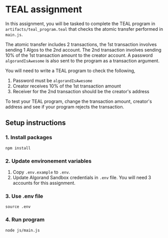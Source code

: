 # TEAL assignment

In this assignment, you will be tasked to complete the TEAL program in `artifacts/teal_program.teal` that checks the atomic transfer performed in `main.js`.

The atomic transfer includes 2 transactions, the 1st transaction involves sending 1 Algos to the 2nd account. The 2nd transaction involves sending 10% of the 1st transaction amount to the creator account. A password `algorandIsAwesome` is also sent to the program as a transaction argument.

You will need to write a TEAL program to check the following,
1. Password must be `algorandIsAwesome`
2. Creator receives 10% of the 1st transaction amount
3. Receiver for the 2nd transaction should be the creator's address

To test your TEAL program, change the transaction amount, creator's address and see if your program rejects the transaction.

## Setup instructions

### 1. Install packages
```
npm install
```

### 2. Update environement variables
1. Copy `.env.example` to `.env`.
2. Update Algorand Sandbox credentials in `.env` file. You will need 3 accounts for this assignment.

### 3. Use .env file
```
source .env
```

### 4. Run program
```
node js/main.js
```
